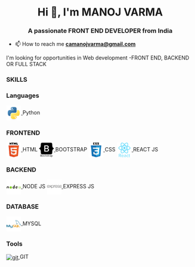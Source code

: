 <h1 align="center">Hi 👋, I'm MANOJ VARMA</h1>
<h3 align="center">A passionate FRONT END DEVELOPER from India</h3>

- 📫 How to reach me **camanojvarma@gmail.com**
<p> I'm looking for opportunities in Web development -FRONT END, BACKEND OR FULL STACK</p>
<!-- <h3 align="left">Connect with me:</h3> -->

<h3 align="left">SKILLS</h3>
<h3 align="left">Languages</h3>
<p align="left">
  <a href="https://www.python.org" target="_blank" rel="noreferrer"> <img src="https://raw.githubusercontent.com/devicons/devicon/master/icons/python/python-original.svg" alt="python" width="40" height="40" align="center"/> </a> Python
  </p>
<h3 align="left">FRONTEND</h3>
<p align="left"> 
    <a href="https://www.w3.org/html/" target="_blank" rel="noreferrer"> <img src="https://raw.githubusercontent.com/devicons/devicon/master/icons/html5/html5-original-wordmark.svg" alt="html5" width="40" height="40"  align="center"/> </a> HTML    
  <a href="https://getbootstrap.com" target="_blank" rel="noreferrer"> <img src="https://raw.githubusercontent.com/devicons/devicon/master/icons/bootstrap/bootstrap-plain-wordmark.svg" alt="bootstrap" width="40" height="40" align="center"/> </a> BOOTSTRAP
  <a href="https://www.w3schools.com/css/" target="_blank" rel="noreferrer"> <img src="https://raw.githubusercontent.com/devicons/devicon/master/icons/css3/css3-original-wordmark.svg" alt="css3" width="40" height="40"  align="center"/> </a> CSS
    <a href="https://reactjs.org/" target="_blank" rel="noreferrer"> <img src="https://raw.githubusercontent.com/devicons/devicon/master/icons/react/react-original-wordmark.svg" alt="react" width="40" height="40"  align="center"/> </a> REACT JS
  </p>
    <h3 align="left">BACKEND</h3>
      <p align="left"> 
  <a href="https://nodejs.org" target="_blank" rel="noreferrer"> <img src="https://raw.githubusercontent.com/devicons/devicon/master/icons/nodejs/nodejs-original-wordmark.svg" alt="nodejs" width="40" height="40"  align="center"/> </a> NODE JS
  <a href="https://expressjs.com" target="_blank" rel="noreferrer"> <img src="https://raw.githubusercontent.com/devicons/devicon/master/icons/express/express-original-wordmark.svg" alt="express" width="40" height="40" color:'white' align="center"/> </a> EXPRESS JS
    </p>
        <h3 align="left">DATABASE</h3>
  <p align="left"> 
  <a href="https://www.mysql.com/" target="_blank" rel="noreferrer"> <img src="https://raw.githubusercontent.com/devicons/devicon/master/icons/mysql/mysql-original-wordmark.svg" alt="mysql" width="40" height="40"  align="center"/> </a> MYSQL
    </p>

  <h3 align="left">Tools</h3>
  <p>
   <a href="https://git-scm.com/" target="_blank" rel="noreferrer"> <img src="https://www.vectorlogo.zone/logos/git-scm/git-scm-icon.svg" alt="git" width="40" height="40"  align="center"/> </a> GIT
 </p>

